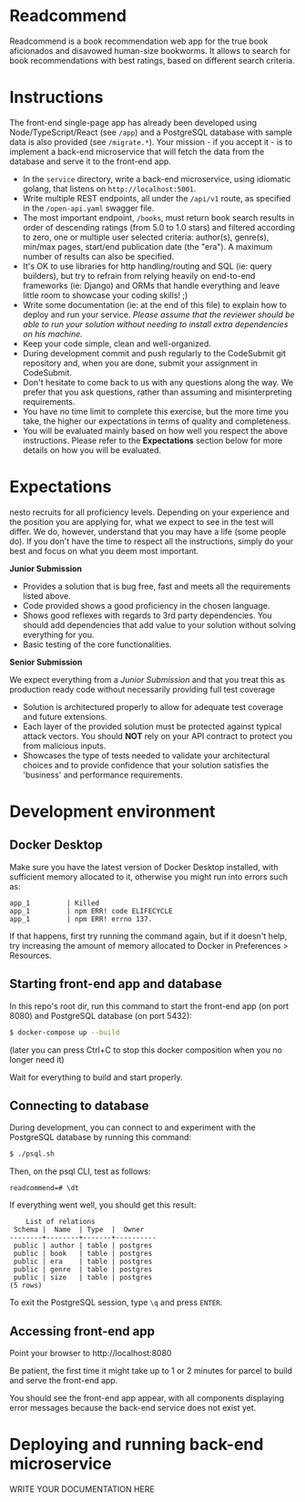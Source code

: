 # Readcommend

Readcommend is a book recommendation web app for the true book aficionados and disavowed human-size bookworms. It allows to search for book recommendations with best ratings, based on different search criteria.

# Instructions

The front-end single-page app has already been developed using Node/TypeScript/React (see `/app`) and a PostgreSQL database with sample data is also provided (see `/migrate.*`). Your mission - if you accept it - is to implement a back-end microservice that will fetch the data from the database and serve it to the front-end app.

- In the `service` directory, write a back-end microservice, using idiomatic golang, that listens on `http://localhost:5001`.
- Write multiple REST endpoints, all under the `/api/v1` route, as specified in the `/open-api.yaml` swagger file.
- The most important endpoint, `/books`, must return book search results in order of descending ratings (from 5.0 to 1.0 stars) and filtered according to zero, one or multiple user selected criteria: author(s), genre(s), min/max pages, start/end publication date (the "era"). A maximum number of results can also be specified.
- It's OK to use libraries for http handling/routing and SQL (ie: query builders), but try to refrain from relying heavily on end-to-end frameworks (ie: Django) and ORMs that handle everything and leave little room to showcase your coding skills! ;)
- Write some documentation (ie: at the end of this file) to explain how to deploy and run your service. *Please assume that the reviewer should be able to run your solution without needing to install extra dependencies on his machine.*
- Keep your code simple, clean and well-organized.
- During development commit and push regularly to the CodeSubmit git repository and, when you are done, submit your assignment in CodeSubmit.
- Don't hesitate to come back to us with any questions along the way. We prefer that you ask questions, rather than assuming and misinterpreting requirements.
- You have no time limit to complete this exercise, but the more time you take, the higher our expectations in terms of quality and completeness.
- You will be evaluated mainly based on how well you respect the above instructions. Please refer to the **Expectations** section below for more details on how you will be evaluated.

# Expectations

nesto recruits for all proficiency levels. Depending on your experience and the position you are applying for, what we expect to see in the test will differ. We do, however, understand that you may have a life (some people do). If you don't have the time to respect all the instructions, simply do your best and focus on what you deem most important.

**Junior Submission**

- Provides a solution that is bug free, fast and meets all the requirements listed above.
- Code provided shows a good proficiency in the chosen language.
- Shows good reflexes with regards to 3rd party dependencies. You should add dependencies that add value to your solution without solving everything for you.
- Basic testing of the core functionalities.

**Senior Submission**

We expect everything from a *Junior Submission* and that you treat this as production ready code without necessarily providing full test coverage
- Solution is architectured properly to allow for adequate test coverage and future extensions.
- Each layer of the provided solution must be protected against typical attack vectors. You should **NOT** rely on your API contract to protect you from malicious inputs.
- Showcases the type of tests needed to validate your architectural choices and to provide confidence that your solution satisfies the 'business' and performance requirements.

# Development environment

## Docker Desktop

Make sure you have the latest version of Docker Desktop installed, with sufficient memory allocated to it, otherwise you might run into errors such as:

```
app_1         | Killed
app_1         | npm ERR! code ELIFECYCLE
app_1         | npm ERR! errno 137.
```

If that happens, first try running the command again, but if it doesn't help, try increasing the amount of memory allocated to Docker in Preferences > Resources.

## Starting front-end app and database

In this repo's root dir, run this command to start the front-end app (on port 8080) and PostgreSQL database (on port 5432):

```bash
$ docker-compose up --build
```

(later you can press Ctrl+C to stop this docker composition when you no longer need it)

Wait for everything to build and start properly.

## Connecting to database

During development, you can connect to and experiment with the PostgreSQL database by running this command:

```bash
$ ./psql.sh
```

Then, on the psql CLI, test as follows:

```psql
readcommend=# \dt
```

If everything went well, you should get this result:

```psql
    List of relations
 Schema |  Name  | Type  |  Owner
--------+--------+-------+----------
 public | author | table | postgres
 public | book   | table | postgres
 public | era    | table | postgres
 public | genre  | table | postgres
 public | size   | table | postgres
(5 rows)
```

To exit the PostgreSQL session, type `\q` and press `ENTER`.

## Accessing front-end app

Point your browser to http://localhost:8080

Be patient, the first time it might take up to 1 or 2 minutes for parcel to build and serve the front-end app.

You should see the front-end app appear, with all components displaying error messages because the back-end service does not exist yet.

# Deploying and running back-end microservice

WRITE YOUR DOCUMENTATION HERE
